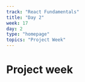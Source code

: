 ```yaml
---
track: "React Fundamentals"
title: "Day 2"
week: 17
day: 2
type: "homepage"
topics: "Project Week"
---
```


<!-- Bookmark'd Lab Time -->

<!-- #### Group Project / Project 3
- [**Activity: Review Project 3 Requirements**](/unit-projects/unit-three-project-requirements) -->
# Project week